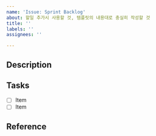 ```yaml
---
name: 'Issue: Sprint Backlog'
about: 할일 추가시 사용할 것, 템플릿의 내용대로 충실히 작성할 것
title: ''
labels: ''
assignees: ''

---
```


## Description

## Tasks

- [ ] Item
- [ ] Item

## Reference
